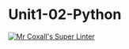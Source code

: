 # Unit1-02-Python
[![Mr Coxall's Super Linter](https://github.com/ICS3UC-Programming-AngelI/Unit1-02-Python/workflows/Mr%20Coxall's%20Super%20Linter/badge.svg)](https://github.com/ICS3UC-Programming-AngelI/Unit1-02-Python/actions/)
